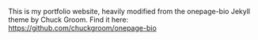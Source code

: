 This is my portfolio website, heavily modified from the onepage-bio Jekyll theme by Chuck Groom.
Find it here: https://github.com/chuckgroom/onepage-bio

